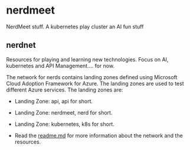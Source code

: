 # nerdmeet
NerdMeet stuff. A kubernetes play cluster an AI fun stuff

## nerdnet

Resources for playing and learning new technologies. Focus on AI, kubernetes and API Management.... for now.

The network for nerds contains landing zones defined using Microsoft Cloud Adoption Framework for Azure. The landing zones are used to test different Azure services. The landing zones are:

* Landing Zone: api, api for short.
* Landing Zone: nerdmeet, nerd for short.
* Landing Zone: kubernetes, k8s for short.

* Read the [readme.md](./nerdnet/readme.md) for more information about the network and the resources.
